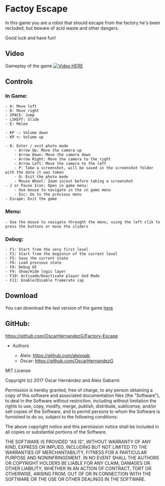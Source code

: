 ﻿# Factoy Escape

In this game you are a robot that should escape from the factory he's been recluded,
but beware of acid waste and other dangers.


Good luck and have fun!


## Video
Gameplay of the game
[![Video HERE](https://img.youtube.com/vi/03BeQ0NtttM/0.jpg)](https://www.youtube.com/watch?v=03BeQ0NtttM)


## Controls

### In Game:
	- A: Move left	
	- D: Move right
	- SPACE: Jump
	- LSHIFT: Slide
	- E: Melee

	- KP -: Volume down
	- KP +: Volume up
	
	- O: Enter / exit photo mode
		- Arrow Up: Move the camera up
		- Arrow Down: Move the camera down
		- Arrow Right: Move the camera to the right
		- Arrow Left: Move the camera to the left
		- P: Take a screenshot, will be saved in the screenshot folder with the date it was taken 
		- O: Exit the photo mode
		- Mouse Wheel: Zoom in/out before taking a screenshot
	- J or Pause Icon: Open in game menu:
		- Use mouse to navigate in the in game menu
		- Esc: Go to the previous menu
	- Escape: Exit the game
	
### Menu:
	- Use the mouse to navigate throught the menu, using the left clik to press the buttons or move the sliders


### Debug:
	
	- F1: Start from the very first level
	- F2: Start from the beginnin of the current level
	- F5: Save the current state
	- F6: Load previous state
	- F8: Debug UI
	- F9: Show/Hide logic layer
	- F10: Activade/Deactivate player God Mode
	- F11: Enable/Disable framerate cap

## Download

You can download the last version of the game [here](https://github.com/OscarHernandezG/Factory-Escape/releases/tag/1.0)


## GitHub:

https://github.com/OscarHernandezG/Factory-Escape

  - Authors
 
	- Aleix: https://github.com/aleixgab
	- Óscar: https://github.com/OscarHernandezG

MIT License

Copyright (c) 2017 Óscar Hernández and Aleix Gabarró

Permission is hereby granted, free of charge, to any person obtaining a copy
of this software and associated documentation files (the "Software"), to deal
in the Software without restriction, including without limitation the rights
to use, copy, modify, merge, publish, distribute, sublicense, and/or sell
copies of the Software, and to permit persons to whom the Software is
furnished to do so, subject to the following conditions:

The above copyright notice and this permission notice shall be included in all
copies or substantial portions of the Software.

THE SOFTWARE IS PROVIDED "AS IS", WITHOUT WARRANTY OF ANY KIND, EXPRESS OR
IMPLIED, INCLUDING BUT NOT LIMITED TO THE WARRANTIES OF MERCHANTABILITY,
FITNESS FOR A PARTICULAR PURPOSE AND NONINFRINGEMENT. IN NO EVENT SHALL THE
AUTHORS OR COPYRIGHT HOLDERS BE LIABLE FOR ANY CLAIM, DAMAGES OR OTHER
LIABILITY, WHETHER IN AN ACTION OF CONTRACT, TORT OR OTHERWISE, ARISING FROM,
OUT OF OR IN CONNECTION WITH THE SOFTWARE OR THE USE OR OTHER DEALINGS IN THE
SOFTWARE.
